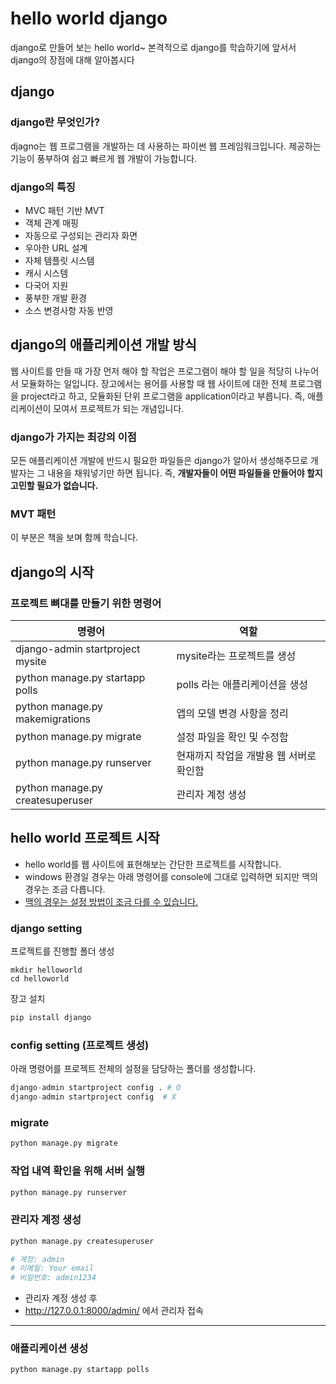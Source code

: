 # hello world django

django로 만들어 보는 hello world~
본격적으로 django를 학습하기에 앞서서 django의 장점에 대해 알아봅시다

## django 

### django란 무엇인가?
djagno는 웹 프로그램을 개발하는 데 사용하는 파이썬 웹 프레임워크입니다. 제공하는 기능이 풍부하여 쉽고 빠르게 웹 개발이 가능합니다. 

### django의 특징

- MVC 패턴 기반 MVT
- 객체 관계 매핑
- 자동으로 구성되는 관리자 화면
- 우아한 URL 설계
- 자체 템플릿 시스템
- 캐시 시스템
- 다국어 지원
- 풍부한 개발 환경
- 소스 변경사항 자동 반영


## django의 애플리케이션 개발 방식

웹 사이트를 만들 때 가장 먼저 해야 할 작업은 프로그램이 해야 할 일을 적당히 나누어서 모듈화하는 일입니다. 
장고에서는 용어를 사용할 때 웹 사이트에 대한 전체 프로그램을 project라고 하고, 모듈화된 단위 프로그램을 application이라고 부릅니다. 즉, 애플리케이션이 모여서 프로젝트가 되는 개념입니다. 

### django가 가지는 최강의 이점
모든 애플리케이션 개발에 반드시 필요한 파일들은 django가 알아서 생성해주므로 개발자는 그 내용을 채워넣기만 하면 됩니다. 즉, **개발자들이 어떤 파일들을 만들어야 할지 고민할 필요가 없습니다.** 


### MVT 패턴 
이 부분은 책을 보며 함께 학습니다. 


## django의 시작


### 프로젝트 뼈대를 만들기 위한 명령어

| 명령어                           | 역할                                    |
| -------------------------------- | --------------------------------------- |
| django-admin startproject mysite | mysite라는 프로젝트를 생성              |
| python manage.py startapp polls  | polls 라는 애플리케이션을 생성          |
| python manage.py makemigrations  | 앱의 모델 변경 사항을 정리              |
| python manage.py migrate         | 설정 파일을 확인 및 수정함              |
| python manage.py runserver       | 현재까지 작업을 개발용 웹 서버로 확인함 |
| python manage.py createsuperuser | 관리자 계정 생성                        |



## hello world 프로젝트 시작

- hello world를 웹 사이트에 표현해보는 간단한 프로젝트를 시작합니다.
- windows 환경일 경우는 아래 명령어를 console에 그대로 입력하면 되지만 맥의 경우는 조금 다릅니다.
- [맥의 경우는 설정 방법이 조금 다를 수 있습니다.](https://freehoon.tistory.com/135)


### django setting
프로젝트를 진행할 폴더 생성

```
mkdir helloworld
cd helloworld
```

장고 설치

```python
pip install django
```

### config setting (프로젝트 생성)
아래 명령어를 프로젝트 전체의 설정을 담당하는 폴더를 생성합니다. 

```python
django-admin startproject config . # O
django-admin startproject config  # X
```

### migrate

```python
python manage.py migrate
```



### 작업 내역 확인을 위해 서버 실행

```python
python manage.py runserver
```

### 관리자 계정 생성

```python
python manage.py createsuperuser

# 계정: admin
# 이메일: Your email
# 비밀번호: admin1234
```

- 관리자 계정 생성 후 
- http://127.0.0.1:8000/admin/ 에서 관리자 접속



--- 

### 애플리케이션 생성

```python
python manage.py startapp polls
```